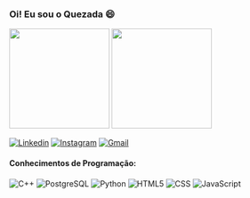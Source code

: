 ### Oi! Eu sou o Quezada 😄


<div>
  <img height="180em" src = "https://github-readme-stats.vercel.app/api?username=Quezad4&show_icons=true&theme=dracula">
  <img height="180em" src = "https://github-readme-stats.vercel.app/api/top-langs/?username=Quezad4&hide_progress=false&theme=dracula&layout=compact">
</div>

[![Linkedin](https://img.shields.io/badge/LinkedIn-0077B5?style=for-the-badge&logo=linkedin&logoColor=white)](https://www.linkedin.com/in/mateus-quezada/) [![Instagram](https://img.shields.io/badge/Instagram-E4405F?style=for-the-badge&logo=instagram&logoColor=white)](https://www.instagram.com/mateus_quezada/) [![Gmail](	https://img.shields.io/badge/Gmail-D14836?style=for-the-badge&logo=gmail&logoColor=white)](mailto:mateusquezada@gmail.com)
#### Conhecimentos de Programação:
<div style ="display: inline_block">
<img align="center" alt="C++" src = "https://img.shields.io/badge/C%2B%2B-00599C?style=for-the-badge&logo=c%2B%2B&logoColor=white" />
  <img align="center" alt="PostgreSQL" src = "https://img.shields.io/badge/PostgreSQL-316192?style=for-the-badge&logo=postgresql&logoColor=white" />
  <img align="center" alt="Python" src = "https://img.shields.io/badge/Python-14354C?style=for-the-badge&logo=python&logoColor=white" />
  <img align="center" alt="HTML5" src = "https://img.shields.io/badge/HTML5-E34F26?style=for-the-badge&logo=html5&logoColor=white" />
  <img align="center" alt="CSS" src = "https://img.shields.io/badge/CSS3-1572B6?style=for-the-badge&logo=css3&logoColor=white" />
  <img align="center" alt="JavaScript" src = "https://img.shields.io/badge/JavaScript-F7DF1E?style=for-the-badge&logo=javascript&logoColor=black" />
  
</div><br/>



